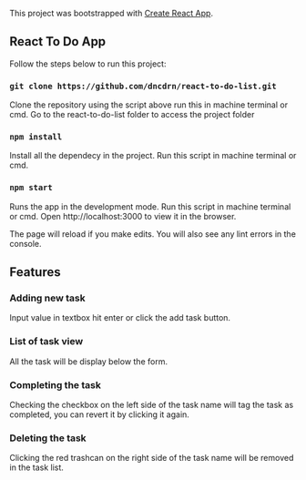 This project was bootstrapped with [Create React App](https://github.com/facebook/create-react-app).

## React To Do App

Follow the steps below to run this project:

### `git clone https://github.com/dncdrn/react-to-do-list.git`

Clone the repository using the script above run this in machine terminal or cmd. Go to the react-to-do-list folder to access the project folder

### `npm install`

Install all the dependecy in the project. Run this script in machine terminal or cmd. 

### `npm start`

Runs the app in the development mode. Run this script in machine terminal or cmd. 
Open http://localhost:3000 to view it in the browser.

The page will reload if you make edits.
You will also see any lint errors in the console.

## Features

### Adding new task

Input value in textbox hit enter or click the add task button.

### List of task view

All the task will be display below the form.

### Completing the task

Checking the checkbox on the left side of the task name will tag the task as completed, you can revert it by clicking it again.

### Deleting the task
Clicking the red trashcan on the right side of the task name will be removed in the task list.